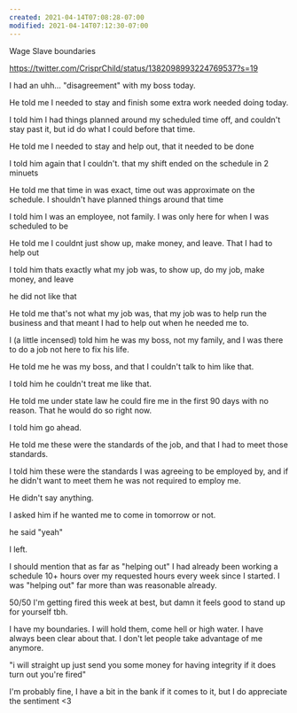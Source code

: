 ```yaml
---
created: 2021-04-14T07:08:28-07:00
modified: 2021-04-14T07:12:30-07:00
---
```


Wage Slave boundaries

https://twitter.com/CrisprChild/status/1382098993224769537?s=19


I had an uhh... "disagreement" with my boss today.

He told me I needed to stay and finish some extra work needed doing today.

I told him I had things planned around my scheduled time off, and couldn't stay past it, but id do what I could before that time.

He told me I needed to stay and help out, that it needed to be done

I told him again that I couldn't. that my shift ended on the schedule in 2 minuets

He told me that time in was exact, time out was approximate on the schedule. I shouldn't have planned things around that time

I told him I was an employee, not family. I was only here for when I was scheduled to be

He told me I couldnt just show up, make money, and leave. That I had to help out

I told him thats exactly what my job was, to show up, do my job, make money, and leave

he did not like that

He told me that's not what my job was, that my job was to help run the business and that meant I had to help out when he needed me to.

I (a little incensed) told him he was my boss, not my family, and I was there to do a job not here to fix his life.

He told me he was my boss, and that I couldn't talk to him like that.

I told him he couldn't treat me like that.

He told me under state law he could fire me in the first 90 days with no reason. That he would do so right now.

I told him go ahead.

He told me these were the standards of the job, and that I had to meet those standards.

I told him these were the standards I was agreeing to be employed by, and if he didn't want to meet them he was not required to employ me.

He didn't say anything.

I asked him if he wanted me to come in tomorrow or not.

he said "yeah"

I left.

I should mention that as far as "helping out" I had already been working a schedule 10+ hours over my requested hours every week since I started. I was "helping out" far more than was reasonable already.

50/50 I'm getting fired this week at best, but damn it feels good to stand up for yourself tbh.

I have my boundaries. I will hold them, come hell or high water. I have always been clear about that. I don't let people take advantage of me anymore.

"i will straight up just send you some money for having integrity if it does turn out you're fired"

I'm probably fine, I have a bit in the bank if it comes to it, but I do appreciate the sentiment <3